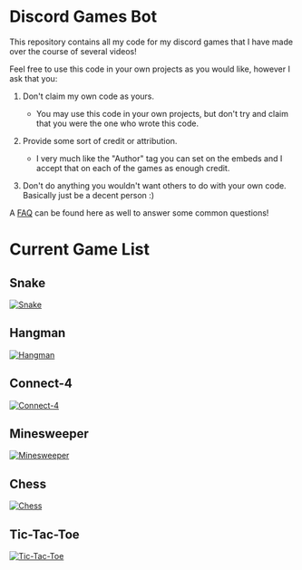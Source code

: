 # Discord Games Bot
This repository contains all my code for my discord games that I have made over the course of several videos!

Feel free to use this code in your own projects as you would like, however I ask that you:
    
1. Don't claim my own code as yours. 
    
    * You may use this code in your own projects, but don't try and claim that you were the one who wrote this code.
2. Provide some sort of credit or attribution. 
    * I very much like the "Author" tag you can set on the embeds and I accept that on each of the games as enough credit.
3. Don't do anything you wouldn't want others to do with your own code. Basically just be a decent person :)

A [FAQ](/FAQ.md) can be found here as well to answer some common questions!

# Current Game List
## Snake
[![Snake](https://img.youtube.com/vi/tk5c0t72Up4/0.jpg)](https://www.youtube.com/watch?v=tk5c0t72Up4 "Snake")
## Hangman
[![Hangman](https://img.youtube.com/vi/0G3gD4KJ59U/0.jpg)](https://www.youtube.com/watch?v=0G3gD4KJ59U "Hangman")
## Connect-4
[![Connect-4](https://img.youtube.com/vi/Sl1ZnvlNalI/0.jpg)](https://www.youtube.com/watch?v=Sl1ZnvlNalI "Connect-4")
## Minesweeper
[![Minesweeper](https://img.youtube.com/vi/j2ylF1AX1RY/0.jpg)](https://www.youtube.com/watch?v=j2ylF1AX1RY "Minesweeper")
## Chess
[![Chess](https://img.youtube.com/vi/yMg9tVZBSPw/0.jpg)](https://www.youtube.com/watch?v=yMg9tVZBSPw "Chess")
## Tic-Tac-Toe
[![Tic-Tac-Toe](https://img.youtube.com/vi/tgY5rpPixlA/0.jpg)](https://www.youtube.com/watch?v=tgY5rpPixlA "Tic-Tac-Toe")